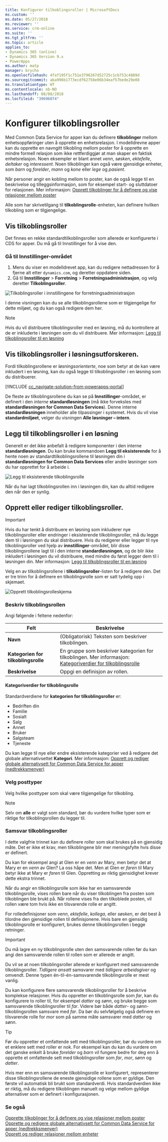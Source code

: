 ```yaml
---
title: Konfigurer tilkoblingsroller | MicrosoftDocs
ms.custom: ''
ms.date: 05/27/2018
ms.reviewer: ''
ms.service: crm-online
ms.suite: ''
ms.tgt_pltfrm: ''
ms.topic: article
applies_to:
- Dynamics 365 (online)
- Dynamics 365 Version 9.x
- PowerApps
ms.author: matp
manager: brycho
ms.openlocfilehash: 4faf195f1c751e3796267d52725c1cb753c4889d
ms.sourcegitcommit: aba996b1773ecdf62758e06b34eaf57bede29e08
ms.translationtype: HT
ms.contentlocale: nb-NO
ms.lasthandoff: 08/08/2018
ms.locfileid: "39696074"
---
```

# <a name="configure-connection-roles"></a>Konfigurer tilkoblingsroller

Med Common Data Service for apper kan du definere **tilkoblinger** mellom enhetsoppføringer uten å opprette en enhetsrelasjon. I modelldrevne apper kan du opprette en navngitt tilkobling mellom poster for å opprette en mindre formell relasjon som ikke rettferdiggjør at man skaper en faktisk enhetsrelasjon. Noen eksempler er blant annet *venn*, *søsken*, *ektefelle*, *deltaker* og *interessent*. Noen tilkoblinger kan også være gjensidige enheter, som *barn* og *forelder*, *mann* og *kone* eller *lege* og *pasient*.

Når personer angir en kobling mellom to poster, kan de også legge til en beskrivelse og tilleggsinformasjon, som for eksempel start- og sluttdatoer for relasjonen. Mer informasjon: [Opprett tilkoblinger for å definere og vise relasjoner mellom poster](/dynamics365/customer-engagement/basics/create-connections-view-relationships-between-records)

Alle som har skrivetilgang til **tilkoblingsrolle**-enheten, kan definere hvilken tilkobling som er tilgjengelige.

## <a name="view-connection-roles"></a>Vis tilkoblingsroller

Det finnes en rekke standardtilkoblingsroller som allerede er konfigurerte i CDS for apper. Du må gå til Innstillinger for å vise den. 

### <a name="navigate-to-the-settings-area"></a>Gå til Innstillinger-området

1. Mens du viser en modelldrevet app, kan du redigere nettadressen for å fjerne alt etter `dynamics.com`, og deretter oppdatere siden.
1. Gå til **Innstillinger** > **Forretning** > **Forretningsadministrasjon**, og velg deretter **Tilkoblingsroller**.

![Tilkoblingsroller i innstillingene for forretningsadministrasjon](media/navigate-settings-connection-roles.png)

I denne visningen kan du se alle tilkoblingsrollene som er tilgjengelige for dette miljøet, og du kan også redigere dem her.

> [!NOTE]
> Hvis du vil distribuere tilkoblingsroller med en løsning, må du kontrollere at de er inkluderte i løsningen som du vil distribuere. Mer informasjon: [Legg til tilkoblingsroller til en løsning](#add-connection-roles-to-a-solution)

## <a name="view-connection-roles-in-the-solution-explorer"></a>Vis tilkoblingsroller i løsningsutforskeren.

Fordi tilkoblingsrollene er *løsningsorienterte*, noe som betyr at de kan være inkludert i en løsning, kan du også legge til tilkoblingsroller i en løsning som du distribuerer.

[!INCLUDE [cc_navigate-solution-from-powerapps-portal](../../includes/cc_navigate-solution-from-powerapps-portal.md)]

De fleste av tilkoblingsrollene du kan se på **Innstillinger**-området, er definert i den *interne* **standardløsningen** (må ikke forveksles med **standardløsningen for Common Data Services**). Denne interne **standardløsningen** inneholder alle tilpassinger i systemet. Hvis du vil vise **standardmiljøet**, velger du visningen **Alle løsninger – intern**.

## <a name="add-connection-roles-to-a-solution"></a>Legg til tilkoblingsroller i en løsning

Generelt er det ikke anbefalt å redigere komponenter i den interne **standardløsningen**. Du kan bruke kommandoen **Legg til eksisterende** for å hente noen av standardtilkoblingsrollene til løsningen din i **standardløsningen for Common Data Services** eller andre løsninger som du har opprettet for å arbeide i.

![Legg til eksisterende tilkoblingsrolle](media/add-existing-connection-role.png)

Når du har lagt tilkoblingsrollen inn i løsningen din, kan du alltid redigere den når den er synlig.

## <a name="create-or-edit-connection-roles"></a>Opprett eller rediger tilkoblingsroller.

> [!IMPORTANT]
> Hvis du har tenkt å distribuere en løsning som inkluderer nye tilkoblingsroller eller endringer i eksisterende tilkoblingsroller, må du legge dem til i løsningen du skal distribuere. Hvis du redigerer eller legger til nye tilkoblingsroller ved hjelp av **innstillinger**-området, blir disse tilkoblingsrollene lagt til i den interne **standardløsningen**, og de blir ikke inkludert i løsningen du vil distribuere, med mindre du først legger dem til i løsningen din. Mer informasjon: [Legg til tilkoblingsroller til en løsning](#add-connection-roles-to-a-solution)

Velg en av tilkoblingsrollene i **tilkoblingsroller**-listen for å redigere den.
Det er tre trinn for å definere en tilkoblingsrolle som er satt tydelig opp i skjemaet.

![Opprett tilkoblingsrolleskjema](media/create-connection-role-form.png)

### <a name="describe-the-connection-role"></a>Beskriv tilkoblingsrollen

Angi følgende i feltene nedenfor:

|Felt|Beskrivelse|
|--|--|
|**Navn**|(Obligatorisk) Teksten som beskriver tilkoblingen.|
|**Kategorien for tilkoblingsrolle**|En gruppe som beskriver kategorien for tilkoblingen. Mer informasjon: [Kategoriverdier for tilkoblingsrolle](#connection-role-category-values)|
|**Beskrivelse**|Oppgi en definisjon av rollen.|

#### <a name="connection-role-category-values"></a>Kategoriverdier for tilkoblingsrolle

Standardverdiene for **kategorien for tilkoblingsroller** er:
- Bedriften din
- Familie
- Sosialt
- Salg
- Annet
- Bruker
- Salgsteam
- Tjeneste

Du kan legge til nye eller endre eksisterende kategorier ved å redigere det globale alternativsettet **Kategori**. Mer informasjon: [Opprett og rediger globale alternativsett for Common Data Service for apper (nedtrekksmenyer)](create-edit-global-option-sets.md)

### <a name="select-record-types"></a>Velg posttyper

Velg hvilke posttyper som skal være tilgjengelige for tilkobling.

> [!NOTE]
> Selv om **alle** er valgt som standard, bør du vurdere hvilke typer som er riktige for tilkoblingsrollen du legger til.

### <a name="matching-connection-roles"></a>Samsvar tilkoblingsroller

I dette valgfrie trinnet kan du definere roller som skal brukes på en gjensidig måte. Det er ikke et krav, men tilkoblingene blir mer meningsfylte hvis disse er definert.

Du kan for eksempel angi at Glen er en *venn* av Mary, men betyr det at Mary er en *venn* av Glen? La oss håpe det. Men at Glen er *faren* til Mary betyr ikke at Mary er *faren* til Glen. Oppretting av riktig gjensidighet krever dette ekstra trinnet.

Når du angir en tilkoblingsrolle som ikke har en samsvarende tilkoblingsrolle, vises rollen bare når du viser tilkoblingen fra posten som tilkoblingen ble brukt på. Når rollene vises fra den tilkoblede posten, vil rollen være tom hvis ikke en tilsvarende rolle er angitt.

For rolledefinisjoner som *venn*, *ektefelle*, *kollega*, eller *søsken*, er det best å tilordne den gjensidige rollen til definisjonene. Hvis bare en gjensidig tilkoblingsrolle er konfigurert, brukes denne tilkoblingsrollen i begge retninger.

> [!IMPORTANT]
> Du må lagre en ny tilkoblingsrolle uten den samsvarende rollen før du kan angi den samsvarende rollen til rollen som er allerede er angitt.

Du vil se at noen tilkoblingsroller allerede er konfigurert med samsvarende tilkoblingsroller. *Tidligere ansatt* samsvarer med *tidligere arbeidsgiver* og omvendt. Denne typen én-til-én-samsvarende tilkoblingsrolle er mest vanlig.

Du kan konfigurere flere samsvarende tilkoblingsroller for å beskrive komplekse relasjoner. Hvis du oppretter en tilkoblingsrolle som *far*, kan du konfigurere to roller til, for eksempel *datter* og *sønn*, og bruke begge som samsvarende tilkoblingsroller til  *far*. Videre bør både *datter*- og *sønn*-tilkoblingsrollen samsvare med *far*. Da bør du selvfølgelig også definere en tilsvarende rolle for *mor* som på samme måte samsvarer med *datter* og *sønn*.

> [!TIP]
> Før du oppretter et omfattende sett med tilkoblingsroller, bør du vurdere om et enklere sett med roller er nok. For eksempel kan du kan du vurdere om det ganske enkelt å bruke *forelder* og *barn* vil fungere bedre for deg enn å opprette et omfattende sett med tilkoblingsroller som *far*, *mor*, *sønn* og *datter*.

Hvis mer enn en samsvarende tilkoblingsrolle er konfigurert, representerer disse tilkoblingsrollene de eneste gjensidige rollene som er gyldige. Den første vil automatisk bli brukt som standardverdi. Hvis standardverdien ikke er riktig, må du redigere tilkoblingen manuelt og velge mellom gyldige alternativer som er definert i konfigurasjonen.

### <a name="see-also"></a>Se også
<!-- This is in the basics guide. It needs to be migrated -->
[Opprette tilkoblinger for å definere og vise relasjoner mellom poster](/dynamics365/customer-engagement/basics/create-connections-view-relationships-between-records)<br />
[Opprette og redigere globale alternativsett for Common Data Service for apper (nedtrekksmenyer)](create-edit-global-option-sets.md)<br />
[Opprett og rediger relasjoner mellom enheter](create-edit-entity-relationships.md)


